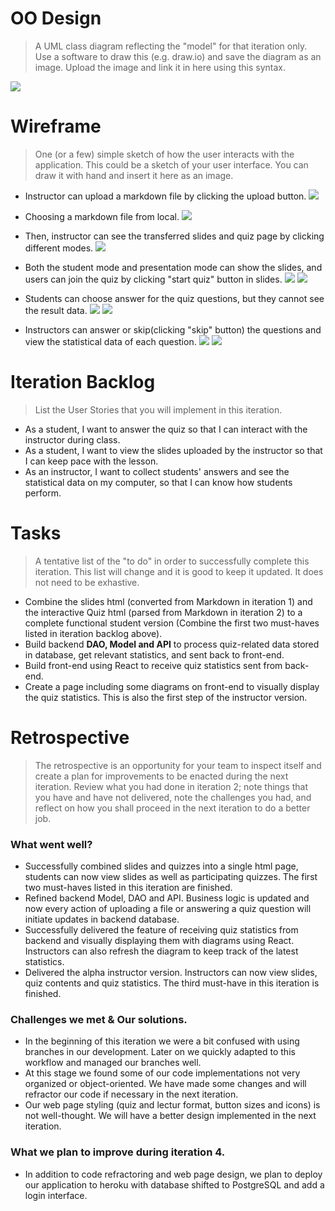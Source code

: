 # OO Design
> A UML class diagram reflecting the "model" for that iteration only.
> Use a software to draw this (e.g. draw.io) and save the diagram as an image. 
> Upload the image and link it in here using this syntax.

![](https://github.com/jhu-oose/2020-spring-group-QuizHero/blob/master/docs/it3/it3_UML.png)

# Wireframe
> One (or a few) simple sketch of how the user interacts with the application. 
> This could be a sketch of your user interface. 
> You can draw it with hand and insert it here as an image.

- Instructor can upload a markdown file by clicking the upload button.
![](https://github.com/jhu-oose/2020-spring-group-QuizHero/blob/master/docs/it3/upload1.jpg)
- Choosing a markdown file from local.
![](https://github.com/jhu-oose/2020-spring-group-QuizHero/blob/master/docs/it3/upload2.jpg)
- Then, instructor can see the transferred slides and quiz page by clicking different modes.
![](https://github.com/jhu-oose/2020-spring-group-QuizHero/blob/master/docs/it3/upload3.jpg)

- Both the student mode and presentation mode can show the slides, and users can join the quiz by clicking "start quiz" button in slides.
![](https://github.com/jhu-oose/2020-spring-group-QuizHero/blob/master/docs/it3/pre1.jpg)
![](https://github.com/jhu-oose/2020-spring-group-QuizHero/blob/master/docs/it3/pre2.jpg)

- Students can choose answer for the quiz questions, but they cannot see the result data.
![](https://github.com/jhu-oose/2020-spring-group-QuizHero/blob/master/docs/it3/quiz-stu.jpg)
![](https://github.com/jhu-oose/2020-spring-group-QuizHero/blob/master/docs/it3/stu-result.jpg)

- Instructors can answer or skip(clicking "skip" button) the questions and view the statistical data of each question.
![](https://github.com/jhu-oose/2020-spring-group-QuizHero/blob/master/docs/it3/quiz-presentation.jpg)
![](https://github.com/jhu-oose/2020-spring-group-QuizHero/blob/master/docs/it3/presentation-statistic.jpg)

# Iteration Backlog
> List the User Stories that you will implement in this iteration.

- As a student, I want to answer the quiz so that I can interact with the instructor during class.
- As a student, I want to view the slides uploaded by the instructor so that I can keep pace with the lesson.
- As an instructor, I want to collect students' answers and see the statistical data on my computer, so that I can know how students perform.

# Tasks
> A tentative list of the "to do" in order to successfully complete this iteration. 
> This list will change and it is good to keep it updated. 
> It does not need to be exhastive.

- Combine the slides html (converted from Markdown in iteration 1) and the interactive Quiz html (parsed from Markdown in iteration 2) to a complete functional student version (Combine the first two must-haves listed in iteration backlog above).
- Build backend **DAO, Model and API** to process quiz-related data stored in database, get relevant statistics, and sent back to front-end.
- Build front-end using React to receive quiz statistics sent from back-end.
- Create a page including some diagrams on front-end to visually display the quiz statistics. This is also the first step of the instructor version.

# Retrospective
> The retrospective is an opportunity for your team to inspect itself and create a plan for improvements to be enacted during the next iteration. Review what you had done in iteration 2; note things that you have and have not delivered, note the challenges you had, and reflect on how you shall proceed in the next iteration to do a better job.

### What went well?
- Successfully combined slides and quizzes into a single html page, students can now view slides as well as participating quizzes. The first two must-haves listed in this iteration are finished.
- Refined backend Model, DAO and API. Business logic is updated and now every action of uploading a file or answering a quiz question will initiate updates in backend database. 
- Successfully delivered the feature of receiving quiz statistics from backend and visually displaying them with diagrams using React. Instructors can also refresh the diagram to keep track of the latest statistics.
- Delivered the alpha instructor version. Instructors can now view slides, quiz contents and quiz statistics. The third must-have in this iteration is finished.

### Challenges we met & Our solutions.
- In the beginning of this iteration we were a bit confused with using branches in our development. Later on we quickly adapted to this workflow and managed our branches well.
- At this stage we found some of our code implementations not very organized or object-oriented. We have made some changes and will refractor our code if necessary in the next iteration.
- Our web page styling (quiz and lectur format, button sizes and icons) is not well-thought. We will have a better design implemented in the next iteration.

### What we plan to improve during iteration 4.
- In addition to code refractoring and web page design, we plan to deploy our application to heroku with database shifted to PostgreSQL and add a login interface.
